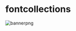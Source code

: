 # fontcollections
![bannerpng](https://user-images.githubusercontent.com/29230128/44001129-9c34c560-9e49-11e8-92c2-ca404b40ebee.png)
